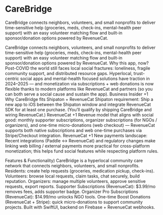 # CareBridge
CareBridge connects neighbors, volunteers, and small nonprofits to deliver time-sensitive help (groceries, meds, check-ins, mental-health peer support) with an easy volunteer matching flow and built-in sponsor/donation options powered by RevenueCat.


CareBridge connects neighbors, volunteers, and small nonprofits to deliver time-sensitive help (groceries, meds, check-ins, mental-health peer support) with an easy volunteer matching flow and built-in sponsor/donation options powered by RevenueCat.
Why this app, now? Post-COVID the world still faces local social fractures: loneliness, fragile community support, and distributed resource gaps. Hyperlocal, trust-centric social apps and mental-health focused solutions have traction in 2024–2025 — and monetization via subscriptions + web donations is now flexible thanks to modern platforms like RevenueCat and partners (so you can both serve a social cause and sustain the app).
Business Insider
+1
Why CareBridge fits Shipaton + RevenueCat
Shipaton requirement: Ship a new app to iOS between the Shipaton window and integrate RevenueCat SDK for at least one purchase. (You’ll qualify by shipping CareBridge and wiring RevenueCat.) 
RevenueCat
+1
Revenue model that aligns with social good: monthly supporter subscriptions, organizer subscriptions (for NGOs / organizers), and one-time micro-donations (web checkout) — RevenueCat supports both native subscriptions and web one-time purchases via Stripe/Checkout integration. 
RevenueCat
+1
New payments landscape: Recent integrations (Paddle ↔ RevenueCat) and regulatory changes make linking web billing / external payments more practical for cross-platform monetization; this helps fund social features while respecting platform rules.

Features & Functionality)
CareBridge is a hyperlocal community care network that connects neighbors, volunteers, and small nonprofits.
Residents: create help requests (groceries, medication pickup, check-ins).
Volunteers: browse local requests, claim tasks, chat securely, build reputation.
Organizers: manage multiple volunteers, approve sensitive requests, export reports.
Supporter Subscriptions (RevenueCat): $3.99/mo removes fees, adds supporter badge.
Organizer Pro Subscriptions (RevenueCat): $14.99/mo unlocks NGO tools.
One-time Boost Donations (RevenueCat + Stripe): quick micro-donations to support community projects.
Built with SwiftUI, backend on Firebase + RevenueCat webhooks.

